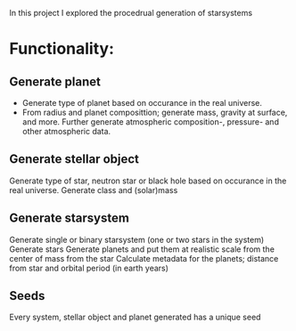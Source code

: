 In this project I explored the procedrual generation of starsystems

# Functionality:

## Generate planet
  - Generate type of planet based on occurance in the real universe.
  - From radius and planet composittion; generate mass, gravity at surface, and more.
  Further generate atmospheric composition-, pressure- and other atmospheric data.
  
## Generate stellar object
  Generate type of star, neutron star or black hole based on occurance in the real universe.
  Generate class and (solar)mass

## Generate starsystem
  Generate single or binary starsystem (one or two stars in the system)
  Generate stars
  Generate planets and put them at realistic scale from the center of mass from the star
  Calculate metadata for the planets; distance from star and orbital period (in earth years)

## Seeds
  Every system, stellar object and planet generated has a unique seed 
   
